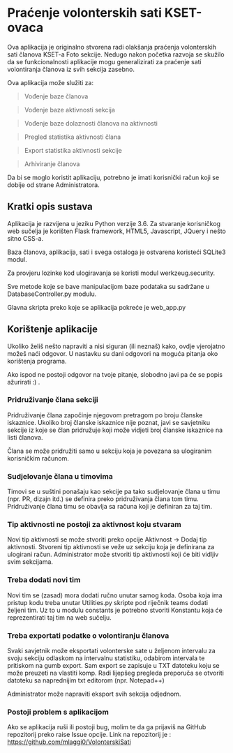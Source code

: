 # Praćenje volonterskih sati KSET-ovaca
Ova aplikacija je originalno stvorena radi olakšanja praćenja volonterskih sati članova KSET-a Foto sekcije.
Nedugo nakon početka razvoja se skužilo da se funkcionalnosti aplikacije mogu generalizirati za praćenje sati
volontiranja članova iz svih sekcija zasebno.

Ova aplikacija može služiti za:
>Vođenje baze članova

>Vođenje baze aktivnosti sekcija

>Vođenje baze dolaznosti članova na aktivnosti

>Pregled statistika aktivnosti člana

>Export statistika aktivnosti sekcije

>Arhiviranje članova

Da bi se moglo koristit aplikaciju, potrebno je imati korisnički račun koji se dobije od strane Administratora.

## Kratki opis sustava
Aplikacija je razvijena u jeziku Python verzije 3.6. Za stvaranje korisničkog web sučelja je korišten 
Flask framework, HTML5, Javascript, JQuery i nešto sitno CSS-a.

Baza članova, aplikacija, sati i svega ostaloga je ostvarena koristeći SQLite3 modul.

Za provjeru lozinke kod ulogiravanja se koristi modul werkzeug.security.

Sve metode koje se bave manipulacijom baze podataka su sadržane u DatabaseController.py modulu.

Glavna skripta preko koje se aplikacija pokreće je web_app.py

## Korištenje aplikacije

Ukoliko želiš nešto napraviti a nisi siguran (ili neznaš) kako, ovdje vjerojatno možeš naći odgovor.
U nastavku su dani odgovori na moguća pitanja oko korištenja programa.

Ako ispod ne postoji odgovor na tvoje pitanje, slobodno javi pa će se popis ažurirati :) .

### Pridruživanje člana sekciji
Pridruživanje člana započinje njegovom pretragom po broju članske iskaznice.
Ukoliko broj članske iskaznice nije poznat, javi se savjetniku sekcije iz koje se član pridružuje koji 
može vidjeti broj članske iskaznice na listi članova.

Člana se može pridružiti samo u sekciju koja je povezana sa ulogiranim korisničkim računom.

### Sudjelovanje člana u timovima
Timovi se u suštini ponašaju kao sekcije pa tako sudjelovanje člana u timu (npr. PR, dizajn itd.) 
se definira preko pridruživanja člana tom timu. Pridruživanje člana timu se obavlja sa računa koji je 
definiran za taj tim.

### Tip aktivnosti ne postoji za aktivnost koju stvaram
Novi tip aktivnosti se može stvoriti preko opcije Aktivnost -> Dodaj tip aktivnosti.
Stvoreni tip aktivnosti se veže uz sekciju koja je definirana za ulogirani račun.
Administrator može stvoriti tip aktivnosti koji će biti vidljiv svim sekcijama.

### Treba dodati novi tim
Novi tim se (zasad) mora dodati ručno unutar samog koda. 
Osoba koja ima pristup kodu treba unutar Utilities.py skripte pod riječnik teams dodati željeni tim. 
Uz to u modulu constants je potrebno stvoriti Konstantu koja će reprezentirati taj tim na web sučelju.

### Treba exportati podatke o volontiranju članova
Svaki savjetnik može eksportati volonterske sate u željenom intervalu za svoju sekciju odlaskom na 
intervalnu statistiku, odabirom intervala te pritiskom na gumb export. 
Sam export se zapisuje u TXT datoteku koju se može preuzeti na vlastiti komp.
Radi lijepšeg pregleda preporuča se otvoriti datoteku sa naprednijim txt editorom (npr. Notepad++)

Administrator može napraviti eksport svih sekcija odjednom.

### Postoji problem s aplikacijom
Ako se aplikacija ruši ili postoji bug, molim te da ga prijaviš na GitHub repozitorij preko raise Issue opcije.
Link na repozitorij je : https://github.com/mlaggi0/VolonterskiSati

